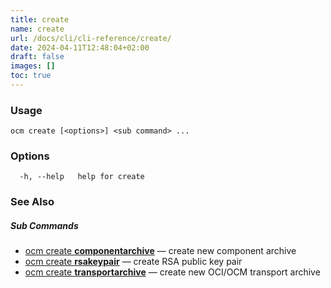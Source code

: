```yaml
---
title: create
name: create
url: /docs/cli/cli-reference/create/
date: 2024-04-11T12:48:04+02:00
draft: false
images: []
toc: true
---
```

### Usage

```
ocm create [<options>] <sub command> ...
```

### Options

```
  -h, --help   help for create
```

### See Also



##### Sub Commands

* [ocm create <b>componentarchive</b>](/docs/cli/cli-reference/create/componentarchive)	 &mdash; create new component archive
* [ocm create <b>rsakeypair</b>](/docs/cli/cli-reference/create/rsakeypair)	 &mdash; create RSA public key pair
* [ocm create <b>transportarchive</b>](/docs/cli/cli-reference/create/transportarchive)	 &mdash; create new OCI/OCM transport  archive

